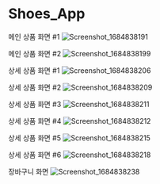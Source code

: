 # Shoes_App

메인 상품 화면 #1
![Screenshot_1684838191](https://github.com/slthdwnsl/Shoes_App/assets/105212882/59fd68e3-7e21-43c0-9235-fafb1c9028d2)

메인 상품 화면 #2
![Screenshot_1684838199](https://github.com/slthdwnsl/Shoes_App/assets/105212882/5ad6096b-d28d-42b4-ad2a-4d4df2d3ee11)

상세 상품 화면 #1
![Screenshot_1684838206](https://github.com/slthdwnsl/Shoes_App/assets/105212882/7d7767e9-c049-43ad-a293-b9b793c329a8)

상세 상품 화면 #2
![Screenshot_1684838209](https://github.com/slthdwnsl/Shoes_App/assets/105212882/8d975e8a-3069-4a21-a511-00be59e48024)

상세 상품 화면 #3
![Screenshot_1684838211](https://github.com/slthdwnsl/Shoes_App/assets/105212882/d1b5abe1-e63c-4984-bbae-0ecd1baa95df)

상세 상품 화면 #4
![Screenshot_1684838212](https://github.com/slthdwnsl/Shoes_App/assets/105212882/3f9b8c3c-268f-4af8-a205-d62a4eb14306)

상세 상품 화면 #5
![Screenshot_1684838215](https://github.com/slthdwnsl/Shoes_App/assets/105212882/69d43597-80ec-45e5-b0aa-686b97913e1c)

상세 상품 화면 #6
![Screenshot_1684838218](https://github.com/slthdwnsl/Shoes_App/assets/105212882/37af196d-37c0-45e5-b8a8-d505cc181b72)

장바구니 화면
![Screenshot_1684838238](https://github.com/slthdwnsl/Shoes_App/assets/105212882/5adb557e-c934-4450-a78e-df22e08e02d3)
